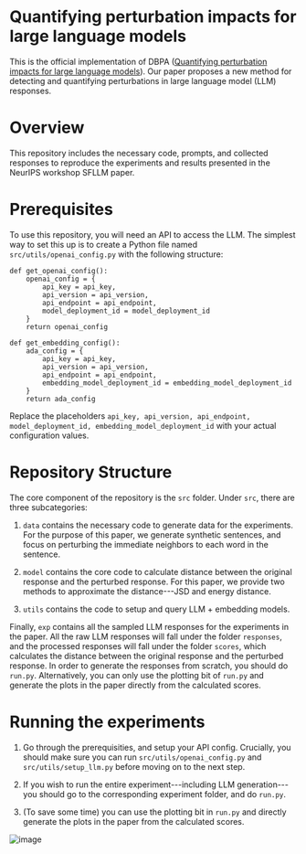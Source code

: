 # Quantifying perturbation impacts for large language models

This is the official implementation of DBPA ([Quantifying perturbation impacts for large language models](https://arxiv.org/pdf/2412.00868)). Our paper proposes a new method for detecting and quantifying perturbations in large language model (LLM) responses.

# Overview

This repository includes the necessary code, prompts, and collected responses to reproduce the experiments and results presented in the NeurIPS workshop SFLLM paper.

# Prerequisites

To use this repository, you will need an API to access the LLM. The simplest way to set this up is to create a Python file named `src/utils/openai_config.py` with the following structure:

```
def get_openai_config():
    openai_config = {
        api_key = api_key,
        api_version = api_version,
        api_endpoint = api_endpoint,
        model_deployment_id = model_deployment_id
    }
    return openai_config

def get_embedding_config():
    ada_config = {
        api_key = api_key,
        api_version = api_version,
        api_endpoint = api_endpoint,
        embedding_model_deployment_id = embedding_model_deployment_id
    }
    return ada_config
```

Replace the placeholders `api_key, api_version, api_endpoint, model_deployment_id, embedding_model_deployment_id` with your actual configuration values.

# Repository Structure

The core component of the repository is the `src` folder. Under `src`, there are three subcategories:

1. `data` contains the necessary code to generate data for the experiments. For the purpose of this paper, we generate synthetic sentences, and focus on perturbing the immediate neighbors to each word in the sentence.

2. `model` contains the core code to calculate distance between the original response and the perturbed response. For this paper, we provide two methods to approximate the distance---JSD and energy distance.

3. `utils` contains the code to setup and query LLM + embedding models.

Finally, `exp` contains all the sampled LLM responses for the experiments in the paper. All the raw LLM responses will fall under the folder `responses`, and the processed responses will fall under the folder `scores`, which calculates the distance between the original response and the perturbed response. In order to generate the responses from scratch, you should do `run.py`. Alternatively, you can only use the plotting bit of `run.py` and generate the plots in the paper directly from the calculated scores.

# Running the experiments

1. Go through the prerequisities, and setup your API config. Crucially, you should make sure you can run `src/utils/openai_config.py` and `src/utils/setup_llm.py` before moving on to the next step.

2. If you wish to run the entire experiment---including LLM generation---you should go to the corresponding experiment folder, and do `run.py`.

3. (To save some time) you can use the plotting bit in `run.py` and directly generate the plots in the paper from the calculated scores.

![image](https://github.com/user-attachments/assets/6eba67ba-763f-48c1-8349-6ec3cf29557f)

